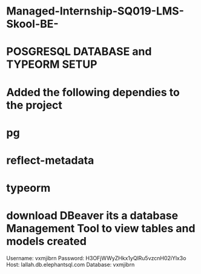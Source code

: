# Managed-Internship-SQ019-LMS-Skool-BE-

# POSGRESQL DATABASE and TYPEORM SETUP

# Added the following dependies to the project
# pg
# reflect-metadata
# typeorm

# download DBeaver its a database Management Tool to view tables and models created
Username: vxmjibrn
Password: H3OFjWWyZHkx1yQlRu5vzcnH02iYlx3o
Host: lallah.db.elephantsql.com
Database: vxmjibrn